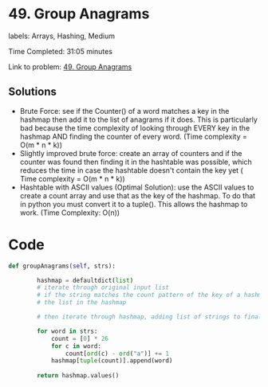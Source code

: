 # 49. Group Anagrams

labels: Arrays, Hashing, Medium

Time Completed: 31:05 minutes

Link to problem: [49. Group Anagrams](https://leetcode.com/problems/group-anagrams/description/)

## Solutions

 - Brute Force: see if the Counter() of a word matches a key in the hashmap then add it to the list of anagrams if it does. This is particularly bad because the time complexity of looking through EVERY key in the hashmap AND finding the counter of every word. (Time complexity = O(m * n * k))
 - Slightly improved brute force:  create an array of counters and if the counter was found then finding it in the hashtable was possible, which reduces the time in case the hashtable doesn't contain the key yet ( Time complexity = O(m * n * k))
 - Hashtable with ASCII values (Optimal Solution): use the ASCII values to create a count array and use that as the key of the hashmap. To do that in python you must convert it to a tuple(). This allows the hashmap to work.  (Time Complexity: O(n))

 # Code 

```python
def groupAnagrams(self, strs):

        hashmap = defaultdict(list)
        # iterate through original input list
        # if the string matches the count pattern of the key of a hashmap, then add it to 
        # the list in the hashmap

        # then iterate through hashmap, adding list of strings to final list

        for word in strs:
            count = [0] * 26
            for c in word:
                count[ord(c) - ord("a")] += 1
            hashmap[tuple(count)].append(word)
        
        return hashmap.values()